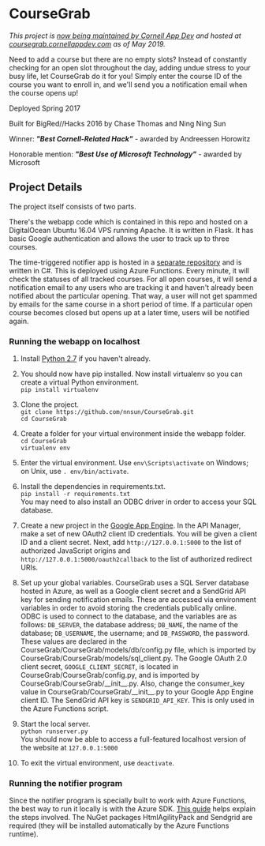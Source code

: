 # CourseGrab

*This project is [now being maintained by Cornell App Dev](https://github.com/cuappdev/course-grab) and hosted at [coursegrab.cornellappdev.com](https://coursegrab.cornellappdev.com) as of May 2019.*

Need to add a course but there are no empty slots? Instead of constantly checking for an open slot throughout the day, adding undue stress to your busy life, let CourseGrab do it for you! Simply enter the course ID of the course you want to enroll in, and we'll send you a notification email when the course opens up!

Deployed Spring 2017

Built for BigRed//Hacks 2016 by Chase Thomas and Ning Ning Sun

Winner: ***"Best Cornell-Related Hack"*** - awarded by Andreessen Horowitz

Honorable mention: ***"Best Use of Microsoft Technology"*** - awarded by Microsoft

## Project Details

The project itself consists of two parts.

There's the webapp code which is contained in this repo and hosted on a DigitalOcean Ubuntu 16.04 VPS running Apache. It is written in Flask. It has basic Google authentication and allows the user to track up to three courses. 

The time-triggered notifier app is hosted in a [separate repository](https://github.com/nnsun/CourseGrabNotifier) and is written in C#. This is deployed using Azure Functions. Every minute, it will check the statuses of all tracked courses. For all open courses, it will send a notification email to any users who are tracking it and haven't already been notified about the particular opening. That way, a user will not get spammed by emails for the same course in a short period of time. If a particular open course becomes closed but opens up at a later time, users will be notified again. 

### Running the webapp on localhost

1. Install [Python 2.7](https://www.python.org/downloads/) if you haven't already.

2. You should now have pip installed. Now install virtualenv so you can create a virtual Python environment.  
 ```pip install virtualenv```

3. Clone the project.  
```git clone https://github.com/nnsun/CourseGrab.git```  
```cd CourseGrab```

4. Create a folder for your virtual environment inside the webapp folder.  
```cd CourseGrab```  
```virtualenv env```

5. Enter the virtual environment. Use ```env\Scripts\activate``` on Windows; on Unix, use ```. env/bin/activate```.

6. Install the dependencies in requirements.txt.  
```pip install -r requirements.txt```  
You may need to also install an ODBC driver in order to access your SQL database. 
 
7. Create a new project in the [Google App Engine](https://cloud.google.com/appengine/). In the API Manager, make a set of new OAuth2 client ID credentials. You will be given a client ID and a client secret. Next, add ```http://127.0.0.1:5000``` to the list of authorized JavaScript origins and ```http://127.0.0.1:5000/oauth2callback``` to the list of authorized redirect URIs. 

8. Set up your global variables. CourseGrab uses a SQL Server database hosted in Azure, as well as a Google client secret and a SendGrid API key for sending notification emails. These are accessed via environment variables in order to avoid storing the credentials publically online. 
ODBC is used to connect to the database, and the variables are as follows: ```DB_SERVER```, the database address; ```DB_NAME```, the name of the database; ```DB_USERNAME```, the username; and ```DB_PASSWORD```, the password. These values are declared in the CourseGrab/CourseGrab/models/db/config.py file, which is imported by CourseGrab/CourseGrab/models/sql_client.py. The Google OAuth 2.0 client secret, ```GOOGLE_CLIENT_SECRET```, is located in CourseGrab/CourseGrab/config.py, and is imported by CourseGrab/CourseGrab/\_\_init\_\_.py. Also, change the consumer_key value in CourseGrab/CourseGrab/\_\_init\_\_.py to your Google App Engine client ID.
The SendGrid API key is ```SENDGRID_API_KEY```. This is only used in the Azure Functions script.

9. Start the local server.  
```python runserver.py```  
You should now be able to access a full-featured localhost version of the website at ```127.0.0.1:5000```
 
 10. To exit the virtual environment, use ```deactivate```.

### Running the notifier program

Since the notifier program is specially built to work with Azure Functions, the best way to run it locally is with the Azure SDK. [This guide](https://blogs.msdn.microsoft.com/webdev/2016/12/01/visual-studio-tools-for-azure-functions/) helps explain the steps involved. The NuGet packages HtmlAgilityPack and Sendgrid are required (they will be installed automatically by the Azure Functions runtime). 
